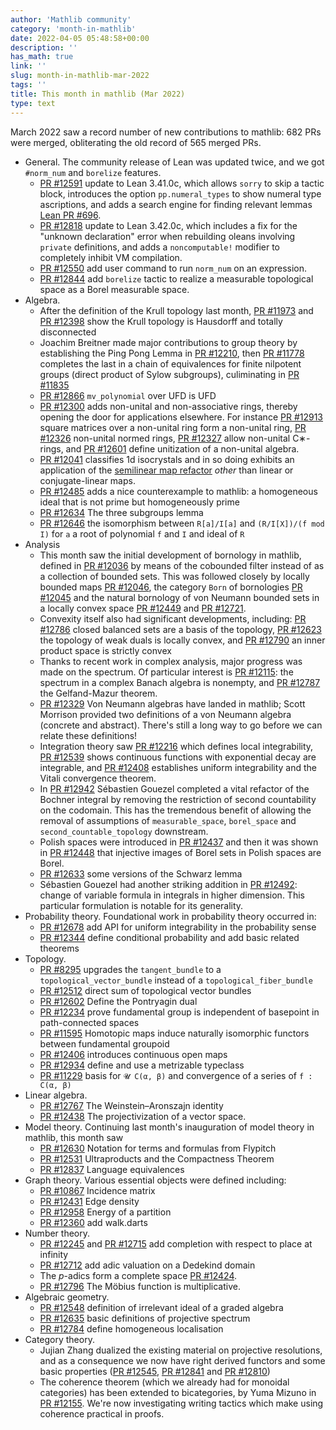 ```yaml
---
author: 'Mathlib community'
category: 'month-in-mathlib'
date: 2022-04-05 05:48:58+00:00
description: ''
has_math: true
link: ''
slug: month-in-mathlib-mar-2022
tags: ''
title: This month in mathlib (Mar 2022)
type: text
---
```


March 2022 saw a record number of new contributions to mathlib: 682 PRs were merged, obliterating the old record of 565 merged PRs.

<!-- TEASER_END -->

- General. The community release of Lean was updated twice, and we got `#norm_num` and `borelize` features.
	* [PR #12591](https://github.com/leanprover-community/mathlib/pull/12591) update to Lean 3.41.0c, which allows `sorry` to skip a tactic block, introduces the option `pp.numeral_types` to show numeral type ascriptions, and adds a search engine for finding relevant lemmas [Lean PR #696](https://github.com/leanprover-community/mathlib/pull/12591).
	* [PR #12818](https://github.com/leanprover-community/mathlib/pull/12818) update to Lean 3.42.0c, which includes a fix for the "unknown declaration" error when rebuilding oleans involving `private` definitions, and adds a `noncomputable!` modifier to completely inhibit VM compilation.
	* [PR #12550](https://github.com/leanprover-community/mathlib/pull/12550) add user command to run `norm_num` on an expression.
	* [PR #12844](https://github.com/leanprover-community/mathlib/pull/12844) add `borelize` tactic to realize a measurable topological space as a Borel measurable space.
- Algebra.
	* After the definition of the Krull topology last month, [PR #11973](https://github.com/leanprover-community/mathlib/pull/11973) and [PR #12398](https://github.com/leanprover-community/mathlib/pull/12398) show the Krull topology is Hausdorff and totally disconnected
	* Joachim Breitner made major contributions to group theory by establishing the Ping Pong Lemma in [PR #12210](https://github.com/leanprover-community/mathlib/pull/12210), then [PR #11778](https://github.com/leanprover-community/mathlib/pull/11778) completes the last in a chain of equivalences for finite nilpotent groups (direct product of Sylow subgroups), culiminating in [PR #11835](https://github.com/leanprover-community/mathlib/pull/11835)
	* [PR #12866](https://github.com/leanprover-community/mathlib/pull/12866) `mv_polynomial` over UFD is UFD
	* [PR #12300](https://github.com/leanprover-community/mathlib/pull/12300) adds non-unital and non-associative rings, thereby opening the door for applications elsewhere. For instance [PR #12913](https://github.com/leanprover-community/mathlib/pull/12913) square matrices over a non-unital ring form a non-unital ring, [PR #12326](https://github.com/leanprover-community/mathlib/pull/12326) non-unital normed rings, [PR #12327](https://github.com/leanprover-community/mathlib/pull/12327) allow non-unital C∗-rings, and [PR #12601](https://github.com/leanprover-community/mathlib/pull/12601) define unitization of a non-unital algebra.
	* [PR #12041](https://github.com/leanprover-community/mathlib/pull/12041) classifies 1d isocrystals and in so doing exhibits an application of the [semilinear map refactor](https://leanprover-community.github.io/blog/posts/semilinear-maps/) *other* than linear or conjugate-linear maps.
	* [PR #12485](https://github.com/leanprover-community/mathlib/pull/12485) adds a nice counterexample to mathlib: a homogeneous ideal that is not prime but homogeneously prime
	* [PR #12634](https://github.com/leanprover-community/mathlib/pull/12634) The three subgroups lemma
	* [PR #12646](https://github.com/leanprover-community/mathlib/pull/12646) the isomorphism between `R[a]/I[a]` and `(R/I[X])/(f mod I)` for `a` a root of polynomial `f` and `I` and ideal of `R`
- Analysis
	* This month saw the initial development of bornology in mathlib, defined in [PR #12036](https://github.com/leanprover-community/mathlib/pull/12036) by means of the cobounded filter instead of as a collection of bounded sets. This was followed closely by locally bounded maps [PR #12046](https://github.com/leanprover-community/mathlib/pull/12046), the category `Born` of bornologies [PR #12045](https://github.com/leanprover-community/mathlib/pull/12045) and the natural bornology of von Neumann bounded sets in a locally convex space [PR #12449](https://github.com/leanprover-community/mathlib/pull/12449) and [PR #12721](https://github.com/leanprover-community/mathlib/pull/12721).
	* Convexity itself also had significant developments, including: [PR #12786](https://github.com/leanprover-community/mathlib/pull/12786) closed balanced sets are a basis of the topology, [PR #12623](https://github.com/leanprover-community/mathlib/pull/12623) the topology of weak duals is locally convex, and [PR #12790](https://github.com/leanprover-community/mathlib/pull/12790) an inner product space is strictly convex
	* Thanks to recent work in complex analysis, major progress was made on the spectrum. Of particular interest is [PR #12115](https://github.com/leanprover-community/mathlib/pull/12115): the spectrum in a complex Banach algebra is nonempty, and [PR #12787](https://github.com/leanprover-community/mathlib/pull/12787) the Gelfand-Mazur theorem.
	* [PR #12329](https://github.com/leanprover-community/mathlib/pull/12329) Von Neumann algebras have landed in mathlib; Scott Morrison provided two definitions of a von Neumann algebra (concrete and abstract). There's still a long way to go before we can relate these definitions!
	* Integration theory saw [PR #12216](https://github.com/leanprover-community/mathlib/pull/12216) which defines local integrability, [PR #12539](https://github.com/leanprover-community/mathlib/pull/12539) shows continuous functions with exponential decay are integrable, and [PR #12408](https://github.com/leanprover-community/mathlib/pull/12408) establishes uniform integrability and the Vitali convergence theorem.
	* In [PR #12942](https://github.com/leanprover-community/mathlib/pull/12942) Sébastien Gouezel completed a vital refactor of the Bochner integral by removing the restriction of second countability on the codomain. This has the tremendous benefit of allowing the removal of assumptions of `measurable_space`, `borel_space` and `second_countable_topology` downstream.
	* Polish spaces were introduced in [PR #12437](https://github.com/leanprover-community/mathlib/pull/12437) and then it was shown in [PR #12448](https://github.com/leanprover-community/mathlib/pull/12448) that injective images of Borel sets in Polish spaces are Borel.
	* [PR #12633](https://github.com/leanprover-community/mathlib/pull/12633) some versions of the Schwarz lemma
	* Sébastien Gouezel had another striking addition in [PR #12492](https://github.com/leanprover-community/mathlib/pull/12492): change of variable formula in integrals in higher dimension. This particular formulation is notable for its generality.
- Probability theory. Foundational work in probability theory occurred in:
	* [PR #12678](https://github.com/leanprover-community/mathlib/pull/12678) add API for uniform integrability in the probability sense
	* [PR #12344](https://github.com/leanprover-community/mathlib/pull/12344) define conditional probability and add basic related theorems
- Topology.
	* [PR #8295](https://github.com/leanprover-community/mathlib/pull/8295) upgrades the `tangent_bundle` to a `topological_vector_bundle` instead of a `topological_fiber_bundle`
	* [PR #12512](https://github.com/leanprover-community/mathlib/pull/12512) direct sum of topological vector bundles
	* [PR #12602](https://github.com/leanprover-community/mathlib/pull/12602) Define the Pontryagin dual
	* [PR #12234](https://github.com/leanprover-community/mathlib/pull/12234) prove fundamental group is independent of basepoint in path-connected spaces
	* [PR #11595](https://github.com/leanprover-community/mathlib/pull/11595) Homotopic maps induce naturally isomorphic functors between fundamental groupoid
	* [PR #12406](https://github.com/leanprover-community/mathlib/pull/12406) introduces continuous open maps
	* [PR #12934](https://github.com/leanprover-community/mathlib/pull/12934) define and use a metrizable typeclass
	* [PR #11229](https://github.com/leanprover-community/mathlib/pull/11229) basis for `𝓤 C(α, β)` and convergence of a series of `f : C(α, β)`
- Linear algebra.
	* [PR #12767](https://github.com/leanprover-community/mathlib/pull/12767) The Weinstein–Aronszajn identity
	* [PR #12438](https://github.com/leanprover-community/mathlib/pull/12438) The projectivization of a vector space.
- Model theory. Continuing last month's inauguration of model theory in mathlib, this month saw 
	* [PR #12630](https://github.com/leanprover-community/mathlib/pull/12630) Notation for terms and formulas from Flypitch
	* [PR #12531](https://github.com/leanprover-community/mathlib/pull/12531) Ultraproducts and the Compactness Theorem
	* [PR #12837](https://github.com/leanprover-community/mathlib/pull/12837) Language equivalences
- Graph theory. Various essential objects were defined including:
	* [PR #10867](https://github.com/leanprover-community/mathlib/pull/10867) Incidence matrix
	* [PR #12431](https://github.com/leanprover-community/mathlib/pull/12431) Edge density
	* [PR #12958](https://github.com/leanprover-community/mathlib/pull/12958) Energy of a partition
	* [PR #12360](https://github.com/leanprover-community/mathlib/pull/12360) add walk.darts
- Number theory.
	* [PR #12245](https://github.com/leanprover-community/mathlib/pull/12245) and [PR #12715](https://github.com/leanprover-community/mathlib/pull/12715) add completion with respect to place at infinity
	* [PR #12712](https://github.com/leanprover-community/mathlib/pull/12712) add adic valuation on a Dedekind domain
	* The $p$-adics form a complete space [PR #12424](https://github.com/leanprover-community/mathlib/pull/12424).
	* [PR #12796](https://github.com/leanprover-community/mathlib/pull/12796) The Möbius function is multiplicative.
- Algebraic geometry. 
	* [PR #12548](https://github.com/leanprover-community/mathlib/pull/12548) definition of irrelevant ideal of a graded algebra
	* [PR #12635](https://github.com/leanprover-community/mathlib/pull/12635) basic definitions of projective spectrum
	* [PR #12784](https://github.com/leanprover-community/mathlib/pull/12784) define homogeneous localisation
- Category theory.
	* Jujian Zhang dualized the existing material on projective resolutions, and as a consequence we now have right derived functors and some basic properties ([PR #12545](https://github.com/leanprover-community/mathlib/pull/12545), [PR #12841](https://github.com/leanprover-community/mathlib/pull/12841) and [PR #12810](https://github.com/leanprover-community/mathlib/pull/12810))
	* The coherence theorem (which we already had for monoidal categories) has been extended to bicategories, by Yuma Mizuno in [PR #12155](https://github.com/leanprover-community/mathlib/pull/12155). We're now investigating writing tactics which make using coherence practical in proofs.





